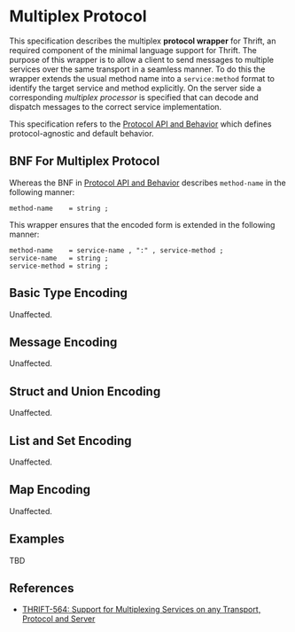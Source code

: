 # Multiplex Protocol

This specification describes the multiplex **protocol wrapper** for Thrift, an required component of the minimal language support for Thrift. The purpose of this wrapper is to allow a client to send messages to multiple services over the same transport in a seamless manner. To do this the wrapper extends the usual method name into a `service:method` format to identify the target service and method explicitly. On the server side a corresponding *multiplex processor* is specified that can decode and dispatch messages to the correct service implementation.

This specification refers to the [Protocol API and Behavior](https://johnstonskj.github.io/thrift-specs/protocol-api) which defines protocol-agnostic and default behavior.

## BNF For Multiplex Protocol

Whereas the BNF in [Protocol API and Behavior](https://johnstonskj.github.io/thrift-specs/protocol-api) describes `method-name` in the following manner:

```ebnf
method-name    = string ;
```

This wrapper ensures that the encoded form is extended in the following manner:

```ebnf
method-name    = service-name , ":" , service-method ;
service-name   = string ;
service-method = string ;
```

## Basic Type Encoding

Unaffected.

## Message Encoding

Unaffected.

## Struct and Union Encoding

Unaffected.

## List and Set Encoding

Unaffected.

## Map Encoding

Unaffected.

## Examples

TBD

## References

* [THRIFT-564: Support for Multiplexing Services on any Transport, Protocol and Server](https://issues.apache.org/jira/browse/THRIFT-563)
